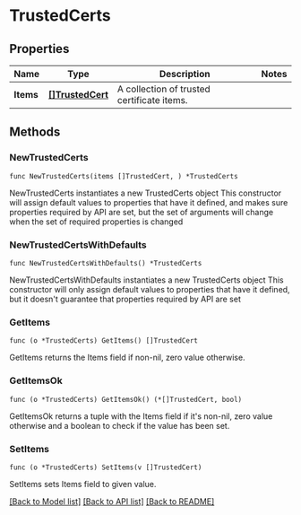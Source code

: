 # TrustedCerts

## Properties

Name | Type | Description | Notes
------------ | ------------- | ------------- | -------------
**Items** | [**[]TrustedCert**](TrustedCert.md) | A collection of trusted certificate items. | 

## Methods

### NewTrustedCerts

`func NewTrustedCerts(items []TrustedCert, ) *TrustedCerts`

NewTrustedCerts instantiates a new TrustedCerts object
This constructor will assign default values to properties that have it defined,
and makes sure properties required by API are set, but the set of arguments
will change when the set of required properties is changed

### NewTrustedCertsWithDefaults

`func NewTrustedCertsWithDefaults() *TrustedCerts`

NewTrustedCertsWithDefaults instantiates a new TrustedCerts object
This constructor will only assign default values to properties that have it defined,
but it doesn't guarantee that properties required by API are set

### GetItems

`func (o *TrustedCerts) GetItems() []TrustedCert`

GetItems returns the Items field if non-nil, zero value otherwise.

### GetItemsOk

`func (o *TrustedCerts) GetItemsOk() (*[]TrustedCert, bool)`

GetItemsOk returns a tuple with the Items field if it's non-nil, zero value otherwise
and a boolean to check if the value has been set.

### SetItems

`func (o *TrustedCerts) SetItems(v []TrustedCert)`

SetItems sets Items field to given value.



[[Back to Model list]](../README.md#documentation-for-models) [[Back to API list]](../README.md#documentation-for-api-endpoints) [[Back to README]](../README.md)


